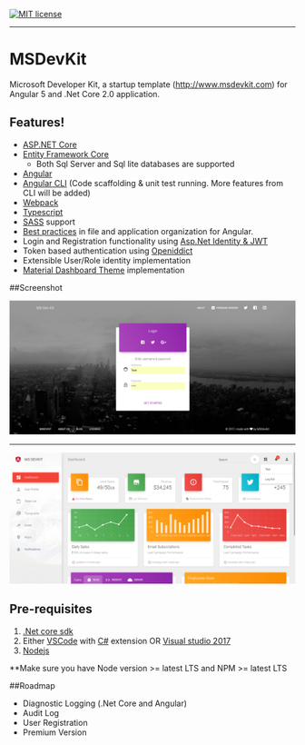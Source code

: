 [![MIT license](http://img.shields.io/badge/license-MIT-brightgreen.svg)](http://opensource.org/licenses/MIT)

----------

# MSDevKit 
Microsoft Developer Kit, a startup template (http://www.msdevkit.com) for Angular 5 and .Net Core 2.0 application.


##  Features!

* [ASP.NET Core](http://www.dot.net/)
* [Entity Framework Core](https://docs.efproject.net/en/latest/)
    * Both Sql Server and Sql lite databases are supported 
* [Angular](https://angular.io/)
* [Angular CLI](https://cli.angular.io/) (Code scaffolding & unit test running. More features from CLI will be added)
* [Webpack](https://webpack.github.io/)
 * [Typescript](http://www.typescriptlang.org/)
* [SASS](http://sass-lang.com/) support
* [Best practices](https://angular.io/docs/ts/latest/guide/style-guide.html) in file and application organization for Angular.
* Login and Registration functionality using [Asp.Net Identity & JWT](https://docs.asp.net/en/latest/security/authentication/identity.html)
* Token based authentication using [Openiddict](https://github.com/openiddict/openiddict-core)
* Extensible User/Role identity implementation
* [Material Dashboard Theme](https://www.creative-tim.com/product/material-dashboard-angular2) implementation

##Screenshot

![Login](https://github.com/UsmanSabir/DevKitTemplate/raw/master/Resources/Login.PNG)


----------


![Dashboard](https://github.com/UsmanSabir/DevKitTemplate/raw/master/Resources/Dashboard.PNG)

## Pre-requisites

1. [.Net core sdk](https://www.microsoft.com/net/core#windows)
2. Either [VSCode](https://code.visualstudio.com/) with [C#](https://marketplace.visualstudio.com/items?itemName=ms-vscode.csharp) extension OR [Visual studio 2017](https://www.visualstudio.com/)
3. [Nodejs](https://nodejs.org/en/)

**Make sure you have Node version >= latest LTS and NPM >= latest LTS

##Roadmap
* Diagnostic Logging (.Net Core and Angular)
* Audit Log
* User Registration
* Premium Version 



